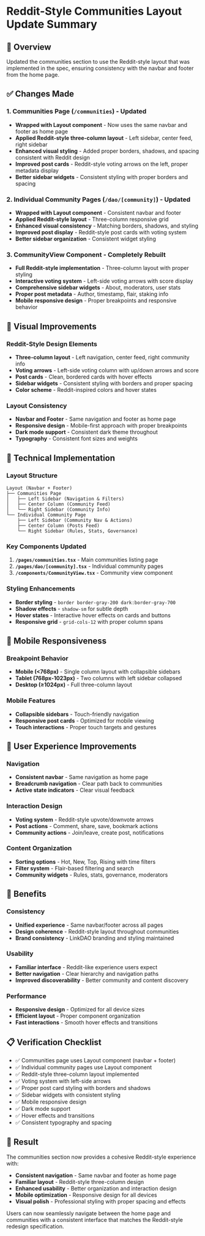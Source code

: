 # Reddit-Style Communities Layout Update Summary

## 🎯 Overview

Updated the communities section to use the Reddit-style layout that was implemented in the spec, ensuring consistency with the navbar and footer from the home page.

## ✅ Changes Made

### 1. **Communities Page (`/communities`) - Updated**
- **Wrapped with Layout component** - Now uses the same navbar and footer as home page
- **Applied Reddit-style three-column layout** - Left sidebar, center feed, right sidebar
- **Enhanced visual styling** - Added proper borders, shadows, and spacing consistent with Reddit design
- **Improved post cards** - Reddit-style voting arrows on the left, proper metadata display
- **Better sidebar widgets** - Consistent styling with proper borders and spacing

### 2. **Individual Community Pages (`/dao/[community]`) - Updated**
- **Wrapped with Layout component** - Consistent navbar and footer
- **Applied Reddit-style layout** - Three-column responsive grid
- **Enhanced visual consistency** - Matching borders, shadows, and styling
- **Improved post display** - Reddit-style post cards with voting system
- **Better sidebar organization** - Consistent widget styling

### 3. **CommunityView Component - Completely Rebuilt**
- **Full Reddit-style implementation** - Three-column layout with proper styling
- **Interactive voting system** - Left-side voting arrows with score display
- **Comprehensive sidebar widgets** - About, moderators, user stats
- **Proper post metadata** - Author, timestamp, flair, staking info
- **Mobile responsive design** - Proper breakpoints and responsive behavior

## 🎨 Visual Improvements

### Reddit-Style Design Elements
- **Three-column layout** - Left navigation, center feed, right community info
- **Voting arrows** - Left-side voting column with up/down arrows and score
- **Post cards** - Clean, bordered cards with hover effects
- **Sidebar widgets** - Consistent styling with borders and proper spacing
- **Color scheme** - Reddit-inspired colors and hover states

### Layout Consistency
- **Navbar and Footer** - Same navigation and footer as home page
- **Responsive design** - Mobile-first approach with proper breakpoints
- **Dark mode support** - Consistent dark theme throughout
- **Typography** - Consistent font sizes and weights

## 🔧 Technical Implementation

### Layout Structure
```
Layout (Navbar + Footer)
├── Communities Page
│   ├── Left Sidebar (Navigation & Filters)
│   ├── Center Column (Community Feed)
│   └── Right Sidebar (Community Info)
└── Individual Community Page
    ├── Left Sidebar (Community Nav & Actions)
    ├── Center Column (Posts Feed)
    └── Right Sidebar (Rules, Stats, Governance)
```

### Key Components Updated
1. **`/pages/communities.tsx`** - Main communities listing page
2. **`/pages/dao/[community].tsx`** - Individual community pages
3. **`/components/CommunityView.tsx`** - Community view component

### Styling Enhancements
- **Border styling** - `border border-gray-200 dark:border-gray-700`
- **Shadow effects** - `shadow-sm` for subtle depth
- **Hover states** - Interactive hover effects on cards and buttons
- **Responsive grid** - `grid-cols-12` with proper column spans

## 📱 Mobile Responsiveness

### Breakpoint Behavior
- **Mobile (<768px)** - Single column layout with collapsible sidebars
- **Tablet (768px-1023px)** - Two columns with left sidebar collapsed
- **Desktop (≥1024px)** - Full three-column layout

### Mobile Features
- **Collapsible sidebars** - Touch-friendly navigation
- **Responsive post cards** - Optimized for mobile viewing
- **Touch interactions** - Proper touch targets and gestures

## 🎯 User Experience Improvements

### Navigation
- **Consistent navbar** - Same navigation as home page
- **Breadcrumb navigation** - Clear path back to communities
- **Active state indicators** - Clear visual feedback

### Interaction Design
- **Voting system** - Reddit-style upvote/downvote arrows
- **Post actions** - Comment, share, save, bookmark actions
- **Community actions** - Join/leave, create post, notifications

### Content Organization
- **Sorting options** - Hot, New, Top, Rising with time filters
- **Filter system** - Flair-based filtering and search
- **Community widgets** - Rules, stats, governance, moderators

## 🚀 Benefits

### Consistency
- **Unified experience** - Same navbar/footer across all pages
- **Design coherence** - Reddit-style layout throughout communities
- **Brand consistency** - LinkDAO branding and styling maintained

### Usability
- **Familiar interface** - Reddit-like experience users expect
- **Better navigation** - Clear hierarchy and navigation paths
- **Improved discoverability** - Better community and content discovery

### Performance
- **Responsive design** - Optimized for all device sizes
- **Efficient layout** - Proper component organization
- **Fast interactions** - Smooth hover effects and transitions

## 📋 Verification Checklist

- ✅ Communities page uses Layout component (navbar + footer)
- ✅ Individual community pages use Layout component
- ✅ Reddit-style three-column layout implemented
- ✅ Voting system with left-side arrows
- ✅ Proper post card styling with borders and shadows
- ✅ Sidebar widgets with consistent styling
- ✅ Mobile responsive design
- ✅ Dark mode support
- ✅ Hover effects and transitions
- ✅ Consistent typography and spacing

## 🎉 Result

The communities section now provides a cohesive Reddit-style experience with:
- **Consistent navigation** - Same navbar and footer as home page
- **Familiar layout** - Reddit-style three-column design
- **Enhanced usability** - Better organization and interaction design
- **Mobile optimization** - Responsive design for all devices
- **Visual polish** - Professional styling with proper spacing and effects

Users can now seamlessly navigate between the home page and communities with a consistent interface that matches the Reddit-style redesign specification.
